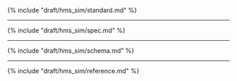 {% include "draft/hms_sim/standard.md" %}

---

{% include "draft/hms_sim/spec.md" %}

---

{% include "draft/hms_sim/schema.md" %}

---

{% include "draft/hms_sim/reference.md" %}
